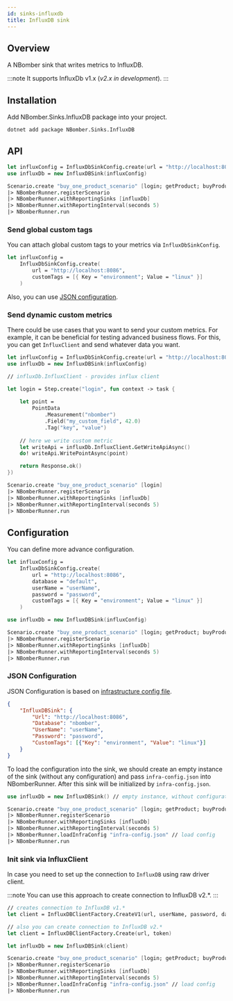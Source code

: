 ```yaml
---
id: sinks-influxdb
title: InfluxDB sink
---
```


## Overview

A NBomber sink that writes metrics to InfluxDB. 

:::note
It supports InfluxDb v1.x (*v2.x in development*).
:::

## Installation

Add NBomber.Sinks.InfluxDB package into your project.

```code
dotnet add package NBomber.Sinks.InfluxDB 
```

## API

```fsharp
let influxConfig = InfluxDbSinkConfig.create(url = "http://localhost:8086", database = "default")
use influxDb = new InfluxDBSink(influxConfig)

Scenario.create "buy_one_product_scenario" [login; getProduct; buyProduct]
|> NBomberRunner.registerScenario
|> NBomberRunner.withReportingSinks [influxDb]
|> NBomberRunner.withReportingInterval(seconds 5)
|> NBomberRunner.run
```

### Send global custom tags

You can attach global custom tags to your metrics via `InfluxDbSinkConfig`.

```fsharp
let influxConfig =
    InfluxDbSinkConfig.create(
        url = "http://localhost:8086",     
        customTags = [{ Key = "environment"; Value = "linux" }]
    )
```

Also, you can use [JSON configuration](#json-configuration).

### Send dynamic custom metrics

There could be use cases that you want to send your custom metrics. For example, it can be beneficial for testing advanced business flows. For this, you can get `InfluxClient` and send whatever data you want.

```fsharp {15}
let influxConfig = InfluxDbSinkConfig.create(url = "http://localhost:8086", database = "default")
use influxDb = new InfluxDBSink(influxConfig)

// influxDb.InfluxClient - provides influx client

let login = Step.create("login", fun context -> task {    
    
    let point =
        PointData
            .Measurement("nbomber")
            .Field("my_custom_field", 42.0)
            .Tag("key", "value")
    
    // here we write custom metric
    let writeApi = influxDb.InfluxClient.GetWriteApiAsync()    
    do! writeApi.WritePointAsync(point)

    return Response.ok()
})

Scenario.create "buy_one_product_scenario" [login]
|> NBomberRunner.registerScenario
|> NBomberRunner.withReportingSinks [influxDb]
|> NBomberRunner.withReportingInterval(seconds 5)
|> NBomberRunner.run
```

## Configuration

You can define more advance configuration.

```fsharp
let influxConfig =
    InfluxDbSinkConfig.create(
        url = "http://localhost:8086",
        database = "default",
        userName = "userName",
        password = "password",
        customTags = [{ Key = "environment"; Value = "linux" }]
    )

use influxDb = new InfluxDBSink(influxConfig)

Scenario.create "buy_one_product_scenario" [login; getProduct; buyProduct]
|> NBomberRunner.registerScenario
|> NBomberRunner.withReportingSinks [influxDb]
|> NBomberRunner.withReportingInterval(seconds 5)
|> NBomberRunner.run    
```

### JSON Configuration

JSON Configuration is based on [infrastructure config file](json-config#infrastructure-configuration).

```json title="infra-config.json"
{
    "InfluxDBSink": {
        "Url": "http://localhost:8086",
        "Database": "nbomber",
        "UserName": "userName",
        "Password": "password",
        "CustomTags": [{"Key": "environment", "Value": "linux"}]
    }
}
```

To load the configuration into the sink, we should create an empty instance of the sink (without any configuration) and pass `infra-config.json` into NBomberRunner. After this sink will be initialized by `infra-config.json`.

```fsharp
use influxDb = new InfluxDBSink() // empty instance, without configuration

Scenario.create "buy_one_product_scenario" [login; getProduct; buyProduct]
|> NBomberRunner.registerScenario
|> NBomberRunner.withReportingSinks [influxDb]
|> NBomberRunner.withReportingInterval(seconds 5)
|> NBomberRunner.loadInfraConfig "infra-config.json" // load config
|> NBomberRunner.run  
```

### Init sink via InfluxClient

In case you need to set up the connection to `InfluxDB` using raw driver client.

:::note
You can use this approach to create connection to InfluxDB v2.*.
:::

```fsharp
// creates connection to InfluxDB v1.*
let client = InfluxDBClientFactory.CreateV1(url, userName, password, database, retentionPolicy)

// also you can create connection to InfluxDB v2.*
let client = InfluxDBClientFactory.Create(url, token)

let influxDb = new InfluxDBSink(client)

Scenario.create "buy_one_product_scenario" [login; getProduct; buyProduct]
|> NBomberRunner.registerScenario
|> NBomberRunner.withReportingSinks [influxDb]
|> NBomberRunner.withReportingInterval(seconds 5)
|> NBomberRunner.loadInfraConfig "infra-config.json" // load config
|> NBomberRunner.run 
```